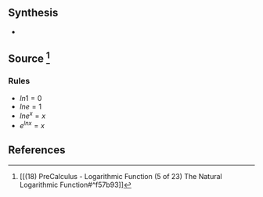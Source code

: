## Synthesis
- 
## Source [^1]
### Rules
- $ln 1 = 0$
- $ln e = 1$
- $lne^x = x$
- $e^{lnx} = x$

## References
[^1]: [[(18) PreCalculus - Logarithmic Function (5 of 23) The Natural Logarithmic Function#^f57b93]]